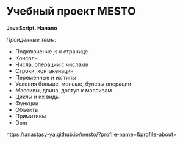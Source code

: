 # Учебный проект MESTO


**JavaScript. Начало**



*Пройденные темы:*

*  Подключение js к странице
*  Консоль
*  Числа, операции с числами
*  Строки, контакенация
*  Переменные и их типы
*  Условия больше, меньше, булевы операции
*  Массивы, длина, доступ к массивам
*  Циклы и их виды
*  Функции
*  Объекты
*  Примитивы
*  Dom

https://anastasy-ya.github.io/mesto/?profile-name=&profile-about=

